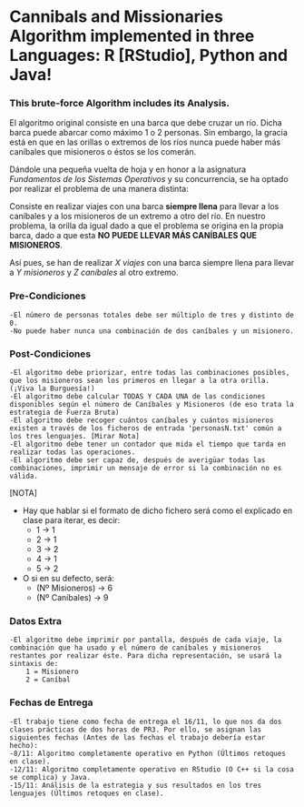 # Cannibals and Missionaries Algorithm implemented in three Languages: R [RStudio], Python and Java!
### This brute-force Algorithm includes its Analysis.

El algoritmo original consiste en una barca que debe cruzar un río. Dicha barca puede abarcar como máximo 1 o 2 personas. Sin embargo, la gracia está en que en las orillas o extremos de los ríos nunca puede haber más caníbales que misioneros o éstos se los comerán.

Dándole una pequeña vuelta de hoja y en honor a la asignatura *Fundamentos de los Sistemas Operativos* y su concurrencia, se ha optado por realizar el problema de una manera distinta:

Consiste en realizar viajes con una barca **siempre llena** para llevar a los caníbales y a los misioneros de un extremo a otro del río. En nuestro problema, la orilla da igual dado a que el problema se origina en la propia barca, dado a que esta **NO PUEDE LLEVAR MÁS CANÍBALES QUE MISIONEROS**.

Así pues, se han de realizar *X viajes* con una barca siempre llena para llevar a *Y misioneros* y *Z caníbales* al otro extremo.

### Pre-Condiciones

    -El número de personas totales debe ser múltiplo de tres y distinto de 0.
    -No puede haber nunca una combinación de dos caníbales y un misionero.
    
### Post-Condiciones

    -El algoritmo debe priorizar, entre todas las combinaciones posibles, que los misioneros sean los primeros en llegar a la otra orilla. (¡Viva la Burguesía!)
    -El algoritmo debe calcular TODAS Y CADA UNA de las condiciones disponibles según el número de Caníbales y Misioneros (de eso trata la estrategia de Fuerza Bruta)
    -El algoritmo debe recoger cuántos caníbales y cuántos misioneros existen a través de los ficheros de entrada 'personasN.txt' común a los tres lenguajes. [Mirar Nota]
    -El algoritmo debe tener un contador que mida el tiempo que tarda en realizar todas las operaciones.
    -El algoritmo debe ser capaz de, después de averigüar todas las combinaciones, imprimir un mensaje de error si la combinación no es válida.
[NOTA]    
- Hay que hablar si el formato de dicho fichero será como el explicado en clase para iterar, es decir:
  - 1 -> 1
  - 2 -> 1
  - 3 -> 2
  - 4 -> 1
  - 5 -> 2
- O si en su defecto, será:
  - (Nº Misioneros) -> 6
  - (Nº Caníbales) -> 9

### Datos Extra
    -El algoritmo debe imprimir por pantalla, después de cada viaje, la combinación que ha usado y el número de caníbales y misioneros restantes por realizar éste. Para dicha representación, se usará la sintaxis de: 
        1 = Misionero
        2 = Caníbal

### Fechas de Entrega
    -El trabajo tiene como fecha de entrega el 16/11, lo que nos da dos clases prácticas de dos horas de PR3. Por ello, se asignan las siguientes fechas (Antes de las fechas el trabajo debería estar hecho):
    -8/11: Algoritmo completamente operativo en Python (Últimos retoques en clase).
    -12/11: Algoritmo completamente operativo en RStudio (O C++ si la cosa se complica) y Java.
    -15/11: Análisis de la estrategia y sus resultados en los tres lenguajes (Últimos retoques en clase).
